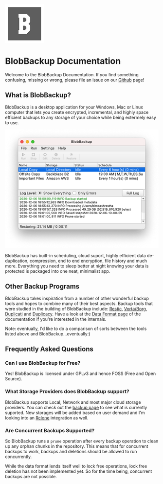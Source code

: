 ![Logo](images/logo.png)

# BlobBackup Documentation

Welcome to the BlobBackup Documentation. If you find something
confusing, missing or wrong, please file an issue on our 
[Github](https://github.com/bimbashrestha/blobbackup) page! 

## What is BlobBackup?

BlobBackup is a desktop application for your Windows, Mac or Linux 
computer that lets you create encrypted, incremental, and highly space 
efficient backups to any storage of your choice while being 
extermely easy to use. 

![](images/gui.png)

BlobBackup has built-in scheduling, cloud suport, highly efficient 
data de-duplication, compression, end to end encryption, file history 
and much more. Everything you need to sleep better at night knowing 
your data is protected is packaged into one neat, minimalist app.

## Other Backup Programs

BlobBackup takes inspiration from a number of other wonderful backup
tools and hopes to combine many of their best aspects. Backup 
tools that were studied in the building of BlobBackup include:
[Restic](https://github.com/restic/restic), 
[Vorta/Borg](https://github.com/borgbackup/borg),
[Duplicati](https://github.com/duplicati/duplicati) and
[Duplicacy](https://github.com/gilbertchen/duplicacy). Have a look at 
the [Data Format page](format.md) of the documentation if you're interested 
in the internals. 

Note: eventually, I'd like to do a comparison of sorts between the tools 
listed above and BlobBackup...eventually:)

## Frequently Asked Questions

### Can I use BlobBackup for Free?

Yes! BlobBackup is licensed under GPLv3 and hence FOSS (Free and Open Source).

### What Storage Providers does BlobBackup support?

BlobBackup supports Local, Network and most major cloud storage providers. You 
can check out the [backup page](backup.md) to see what is currently suported. 
New storages will be added based on user demand and I'm looking into an 
[Rclone](https://rclone.org) integration as well. 

### Are Concurrent Backups Supported?

So BlobBackup runs a `prune` operation after every backup operation to clean 
up any orphan chunks in the repository. This means that for concurrent backups
to work, backups and deletions should be allowed to run concurrently. 

While the data format lends itself well to lock free operations, lock free 
deletion has not been implemented yet. So for the time being, concurrent 
backups are not possible.
